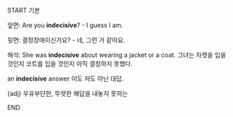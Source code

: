 START
기본

앞면:
Are you **indecisive**? - I guess I am.

뒷면:
결정장애이신가요? - 네, 그런 거 같아요.

해석:
She was **indecisive** about wearing a jacket or a coat. 
그녀는 자켓을 입을 것인지 코트를 입을 것인지 아직 결정하지 못했다.

an **indecisive** answer 
이도 저도 아닌 대답.

{adj} 우유부단한, 뚜렷한 해답을 내놓지 못하는
<!--ID: 1742958776129-->
END